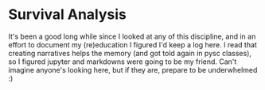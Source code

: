 # Survival Analysis
It's been a good long while since I looked at any of this discipline, and in an effort to document my (re)education I figured I'd keep a log here.  I read that creating narratives helps the memory (and got told again in pysc classes), so I figured jupyter and markdowns were going to be my friend.  Can't imagine anyone's looking here, but if they are, prepare to be underwhelmed :)
